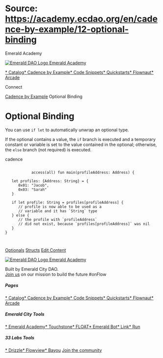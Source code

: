 # Source: https://academy.ecdao.org/en/cadence-by-example/12-optional-binding
















Emerald Academy


[![Emerald DAO Logo](/ea-logo.png)
Emerald Academy](/en/)

[* Catalog](/en/catalog)[* Cadence by Example](/en/cadence-by-example)[* Code Snippets](/en/snippets)[* Quickstarts](/en/quickstarts)[* Flownaut](https://flownaut.ecdao.org)[* Arcade](https://arcade.ecdao.org)

Connect



[Cadence by Example](/en/cadence-by-example)
Optional Binding

# Optional Binding

You can use `if let` to automatically unwrap an optional type.

If the optional contains a value, the `if` branch is executed and a temporary constant or variable is set to the value contained in the optional; otherwise, the `else` branch (not required) is executed.

cadence
```
		
			access(all) fun main(profileAddress: Address) {

   let profiles: {Address: String} = {
      0x01: "Jacob",
      0x03: "Sarah"
   }

   if let profile: String = profiles[profileAddress] {
      // profile is now able to be used as a 
      // variable and it has `String` type
   } else {
      // the profile with `profileAddress`
      // did not exist, because `profiles[profileAddress]` was nil
   }
}
		 
	
```


[Optionals](/en/cadence-by-example/11-optionals)
[Structs](/en/cadence-by-example/13-structs)
[Edit Content](https://github.com/emerald-dao/emerald-academy-v2/tree/main/src/lib/content/cadence-by-example/en/12-optional-binding.md)

[![Emerald DAO Logo](/ea-logo.png)
Emerald Academy](/en/)

Built by Emerald City DAO.  
[Join us](https://discord.gg/emerald-city-906264258189332541) on our mission to build the future #onFlow


##### Pages

[* Catalog](/en/catalog)[* Cadence by Example](/en/cadence-by-example)[* Code Snippets](/en/snippets)[* Quickstarts](/en/quickstarts)[* Flownaut](https://flownaut.ecdao.org)[* Arcade](https://arcade.ecdao.org)
##### Emerald City Tools

[* Emerald Academy](https://academy.ecdao.org/)[* Touchstone](https://touchstone.city/)[* FLOAT](https://floats.city/)[* Emerald Bot](https://bot.ecdao.org/)[* Link](https://link.ecdao.org/)[* Run](https://run.ecdao.org/)
##### 33 Labs Tools

[* Drizzle](https://drizzle33.app/)[* Flowview](https://flowview.app/)[* Bayou](https://bayou33.app/)
[Join the community](https://discord.gg/emerald-city-906264258189332541)




